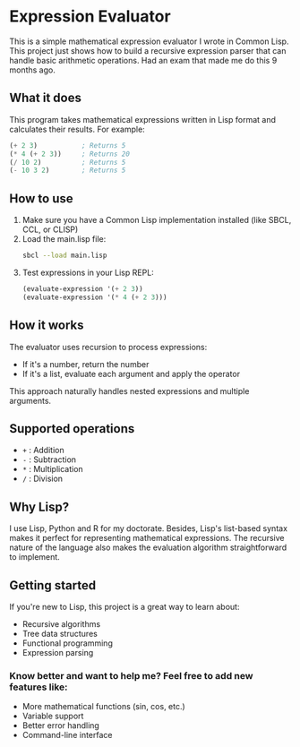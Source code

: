 # Expression Evaluator

This is a simple mathematical expression evaluator I wrote in Common Lisp. This project just shows how to build a recursive expression parser that can handle basic arithmetic operations. Had an exam that made me do this 9 months ago.

## What it does

This program takes mathematical expressions written in Lisp format and calculates their results. For example:

```lisp
(+ 2 3)           ; Returns 5
(* 4 (+ 2 3))     ; Returns 20
(/ 10 2)          ; Returns 5
(- 10 3 2)        ; Returns 5
```

## How to use

1. Make sure you have a Common Lisp implementation installed (like SBCL, CCL, or CLISP)
2. Load the main.lisp file:
   ```bash
   sbcl --load main.lisp
   ```
3. Test expressions in your Lisp REPL:
   ```lisp
   (evaluate-expression '(+ 2 3))
   (evaluate-expression '(* 4 (+ 2 3)))
   ```

## How it works

The evaluator uses recursion to process expressions:
- If it's a number, return the number
- If it's a list, evaluate each argument and apply the operator

This approach naturally handles nested expressions and multiple arguments.

## Supported operations

- `+` : Addition
- `-` : Subtraction  
- `*` : Multiplication
- `/` : Division

## Why Lisp?

I use Lisp, Python and R for my doctorate. Besides, Lisp's list-based syntax makes it perfect for representing mathematical expressions. The recursive nature of the language also makes the evaluation algorithm straightforward to implement.

## Getting started

If you're new to Lisp, this project is a great way to learn about:
- Recursive algorithms
- Tree data structures
- Functional programming
- Expression parsing

### Know better and want to help me? Feel free to add new features like:
- More mathematical functions (sin, cos, etc.)
- Variable support
- Better error handling
- Command-line interface
